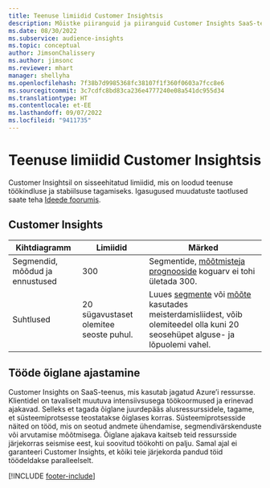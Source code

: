 ```yaml
---
title: Teenuse limiidid Customer Insightsis
description: Mõistke piiranguid ja piiranguid Customer Insights SaaS-teenuses.
ms.date: 08/30/2022
ms.subservice: audience-insights
ms.topic: conceptual
author: JimsonChalissery
ms.author: jimsonc
ms.reviewer: mhart
manager: shellyha
ms.openlocfilehash: 7f38b7d9985368fc38107f1f360f0603a7fcc8e6
ms.sourcegitcommit: 3c7cdfc8bd83ca236e4777240e08a541dc955d34
ms.translationtype: HT
ms.contentlocale: et-EE
ms.lasthandoff: 09/07/2022
ms.locfileid: "9411735"
---
```

# <a name="service-limits-in-customer-insights"></a>Teenuse limiidid Customer Insightsis

 Customer Insightsil on sisseehitatud limiidid, mis on loodud teenuse töökindluse ja stabiilsuse tagamiseks. Igasugused muudatuste taotlused saate teha [Ideede foorumis](https://go.microsoft.com/fwlink/?linkid=2074172).

## <a name="customer-insights"></a>Customer Insights

| Kihtdiagramm  | Limiidid  | Märked |
|-------------|---------------------------------------------------------------------|---------------------------------------------------------------------|
| Segmendid, mõõdud ja ennustused | 300  | Segmentide, [mõõtmiste](segments.md)[ja](measures.md) [prognooside](predictions-overview.md) koguarv ei tohi ületada 300.  |
| Suhtlused | 20 sügavustaset olemitee seoste puhul. | Luues [segmente](segments.md) või [mõõte](measures.md) kasutades meisterdamisliidest, võib olemiteedel olla kuni 20 seosehüpet alguse- ja lõpuolemi vahel.  |

## <a name="fair-scheduling-of-jobs"></a>Tööde õiglane ajastamine

Customer Insights on SaaS-teenus, mis kasutab jagatud Azure’i ressursse. Klientidel on tavaliselt muutuva intensiivsusega töökoormused ja erinevad ajakavad. Selleks et tagada õiglane juurdepääs alusressurssidele, tagame, et süsteemiprotsesse teostatakse õiglases korras. Süsteemiprotsesside näited on tööd, mis on seotud andmete ühendamise, segmendivärskenduste või arvutamise mõõtmisega. Õiglane ajakava kaitseb teid ressursside järjekorras seismise eest, kui soovitud töökohti on palju. Samal ajal ei garanteeri Customer Insights, et kõiki teie järjekorda pandud töid töödeldakse paralleelselt.

[!INCLUDE [footer-include](includes/footer-banner.md)]
